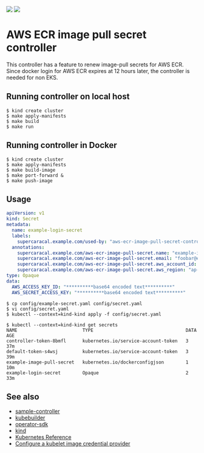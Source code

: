 ![](https://github.com/supercaracal/aws-ecr-image-pull-secret-controller/workflows/Test/badge.svg?branch=master)
![](https://github.com/supercaracal/aws-ecr-image-pull-secret-controller/workflows/Release/badge.svg)

AWS ECR image pull secret controller
===============================================================================

This controller has a feature to renew image-pull secrets for AWS ECR.
Since docker login for AWS ECR expires at 12 hours later, the controller is needed for non EKS.

## Running controller on local host
```
$ kind create cluster
$ make apply-manifests
$ make build
$ make run
```

## Running controller in Docker
```
$ kind create cluster
$ make apply-manifests
$ make build-image
$ make port-forward &
$ make push-image
```

## Usage
```yaml
apiVersion: v1
kind: Secret
metadata:
  name: example-login-secret
  labels:
    supercaracal.example.com/used-by: "aws-ecr-image-pull-secret-controller"
  annotations:
    supercaracal.example.com/aws-ecr-image-pull-secret.name: "example-image-pull-secret"
    supercaracal.example.com/aws-ecr-image-pull-secret.email: "foobar@example.com"
    supercaracal.example.com/aws-ecr-image-pull-secret.aws_account_id: "000000000000"
    supercaracal.example.com/aws-ecr-image-pull-secret.aws_region: "ap-northeast-1"
type: Opaque
data:
  AWS_ACCESS_KEY_ID: "**********base64 encoded text**********"
  AWS_SECRET_ACCESS_KEY: "**********base64 encoded text**********"
```

```
$ cp config/example-secret.yaml config/secret.yaml
$ vi config/secret.yaml
$ kubectl --context=kind-kind apply -f config/secret.yaml
```

```
$ kubectl --context=kind-kind get secrets
NAME                        TYPE                                  DATA   AGE
controller-token-8bmfl      kubernetes.io/service-account-token   3      37m
default-token-s4wsj         kubernetes.io/service-account-token   3      39m
example-image-pull-secret   kubernetes.io/dockerconfigjson        1      10m
example-login-secret        Opaque                                2      33m
```

## See also
* [sample-controller](https://github.com/kubernetes/sample-controller)
* [kubebuilder](https://github.com/kubernetes-sigs/kubebuilder)
* [operator-sdk](https://github.com/operator-framework/operator-sdk)
* [kind](https://github.com/kubernetes-sigs/kind)
* [Kubernetes Reference](https://kubernetes.io/docs/reference/)
* [Configure a kubelet image credential provider](https://kubernetes.io/docs/tasks/kubelet-credential-provider/kubelet-credential-provider/)
